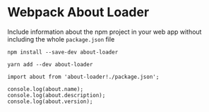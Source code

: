 # Webpack About Loader

Include information about the npm project in your web app without including the whole `package.json` file

```
npm install --save-dev about-loader
```

```
yarn add --dev about-loader
```

```
import about from 'about-loader!./package.json';

console.log(about.name);
console.log(about.description);
console.log(about.version);
```